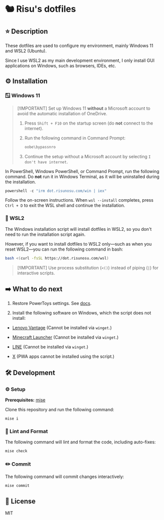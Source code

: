 # 🐿 Risu's dotfiles

## ⭐ Description

These dotfiles are used to configure my environment, mainly Windows 11 and WSL2 (Ubuntu).

Since I use WSL2 as my main development environment, I only install GUI applications on Windows, such as browsers, IDEs, etc.

## ⚙️ Installation

### 🪟 Windows 11

<!-- cspell:ignore bypassnro -->

> \[!IMPORTANT]
> Set up Windows 11 **without** a Microsoft account to avoid the automatic installation of OneDrive.
>
> 1. Press `Shift + F10` on the startup screen (do **not** connect to the internet).
>
> 2. Run the following command in Command Prompt:
>
>    ```cmd
>    oobe\bypassnro
>    ```
>
> 3. Continue the setup without a Microsoft account by selecting `I don't have internet`.

In PowerShell, Windows PowerShell, or Command Prompt, run the following command.
Do **not** run it in Windows Terminal, as it will be uninstalled during the installation.

```powershell
powershell -c "irm dot.risunosu.com/win | iex"
```

Follow the on-screen instructions. When `wsl --install` completes, press `Ctrl + D` to exit the WSL shell and continue the installation.

### 🐧 WSL2

The Windows installation script will install dotfiles in WSL2, so you don't need to run the installation script again.

However, if you want to install dotfiles to WSL2 only—such as when you reset WSL2—you can run the following command in bash:

```bash
bash <(curl -fsSL https://dot.risunosu.com/wsl)
```

> \[!IMPORTANT]
> Use process substitution (`<()`) instead of piping (`|`) for interactive scripts.

## ➡️ What to do next

<!-- cspell:ignore powertoys -->

1. Restore PowerToys settings. See [docs](https://learn.microsoft.com/en-us/windows/powertoys/general#backup--restore).

2. Install the following software on Windows, which the script does not install:

* [Lenovo Vantage](https://www.lenovo.com/us/en/software/vantage)
  (Cannot be installed via `winget`.)

* [Minecraft Launcher](https://aka.ms/minecraftClientGameCoreWindows)
  (Cannot be installed via `winget`.)

* [LINE](https://desktop.line-scdn.net/win/new/LineInst.exe)
  (Cannot be installed via `winget`.)

* [X](https://x.com)
  (PWA apps cannot be installed using the script.)

## 🛠️ Development

### ⚙️ Setup

**Prerequisites:** [mise](https://mise.jdx.dev/)

Clone this repository and run the following command:

```bash
mise i
```

### 🧵 Lint and Format

The following command will lint and format the code, including auto-fixes:

```bash
mise check
```

### ✏️ Commit

The following command will commit changes interactively:

```bash
mise commit
```

## 📜 License

MIT
